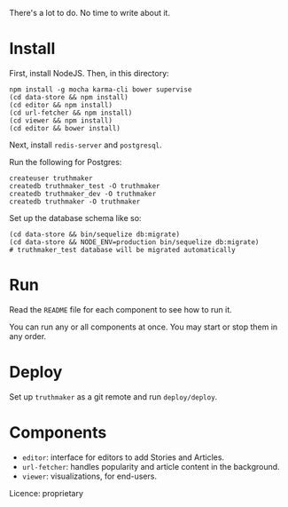 There's a lot to do. No time to write about it.

# Install

First, install NodeJS. Then, in this directory:

    npm install -g mocha karma-cli bower supervise
    (cd data-store && npm install)
    (cd editor && npm install)
    (cd url-fetcher && npm install)
    (cd viewer && npm install)
    (cd editor && bower install)

Next, install `redis-server` and `postgresql`.

Run the following for Postgres:

    createuser truthmaker
    createdb truthmaker_test -O truthmaker
    createdb truthmaker_dev -O truthmaker
    createdb truthmaker -O truthmaker

Set up the database schema like so:

    (cd data-store && bin/sequelize db:migrate)
    (cd data-store && NODE_ENV=production bin/sequelize db:migrate)
    # truthmaker_test database will be migrated automatically

# Run

Read the `README` file for each component to see how to run it.

You can run any or all components at once. You may start or stop them
in any order.

# Deploy

Set up `truthmaker` as a git remote and run `deploy/deploy`.

# Components

* `editor`: interface for editors to add Stories and Articles.
* `url-fetcher`: handles popularity and article content in the background.
* `viewer`: visualizations, for end-users.

Licence: proprietary
